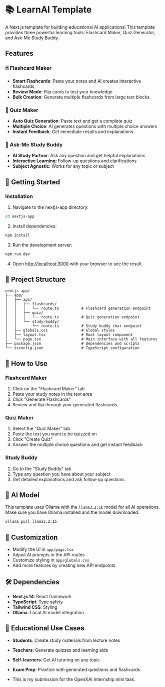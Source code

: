 # 📚 LearnAI Template

A Next.js template for building educational AI applications! This template provides three powerful learning tools: Flashcard Maker, Quiz Generator, and Ask-Me Study Buddy.

## Features

### 🃏 Flashcard Maker
- **Smart Flashcards**: Paste your notes and AI creates interactive flashcards
- **Review Mode**: Flip cards to test your knowledge
- **Bulk Creation**: Generate multiple flashcards from large text blocks

### 📝 Quiz Maker  
- **Auto Quiz Generation**: Paste text and get a complete quiz
- **Multiple Choice**: AI generates questions with multiple choice answers
- **Instant Feedback**: Get immediate results and explanations

### 🤖 Ask-Me Study Buddy
- **AI Study Partner**: Ask any question and get helpful explanations
- **Interactive Learning**: Follow-up questions and clarifications
- **Subject Agnostic**: Works for any topic or subject

## 🚀 Getting Started

### Installation

1. Navigate to the nextjs-app directory:
```bash
cd nextjs-app
```

2. Install dependencies:
```bash
npm install
```

3. Run the development server:
```bash
npm run dev
```

4. Open [http://localhost:3000](http://localhost:3000) with your browser to see the result.

## 📁 Project Structure

```
nextjs-app/
├── app/
│   ├── api/
│   │   ├── flashcards/
│   │   │   └── route.ts          # Flashcard generation endpoint
│   │   ├── quiz/
│   │   │   └── route.ts          # Quiz generation endpoint
│   │   └── study-buddy/
│   │       └── route.ts          # Study buddy chat endpoint
│   ├── globals.css               # Global styles
│   ├── layout.tsx                # Root layout component
│   └── page.tsx                  # Main interface with all features
├── package.json                  # Dependencies and scripts
└── tsconfig.json                 # TypeScript configuration
```

## 🎯 How to Use

### Flashcard Maker
1. Click on the "Flashcard Maker" tab
2. Paste your study notes in the text area
3. Click "Generate Flashcards" 
4. Review and flip through your generated flashcards

### Quiz Maker
1. Select the "Quiz Maker" tab
2. Paste the text you want to be quizzed on
3. Click "Create Quiz"
4. Answer the multiple choice questions and get instant feedback

### Study Buddy
1. Go to the "Study Buddy" tab
2. Type any question you have about your subject
3. Get detailed explanations and ask follow-up questions

## 🤖 AI Model

This template uses Ollama with the `llama3.2:1b` model for all AI operations. Make sure you have Ollama installed and the model downloaded:

```bash
ollama pull llama3.2:1b
```

## 🎨 Customization

- Modify the UI in `app/page.tsx`
- Adjust AI prompts in the API routes
- Customize styling in `app/globals.css`
- Add more features by creating new API endpoints

## 🛠 Dependencies

- **Next.js 14**: React framework
- **TypeScript**: Type safety
- **Tailwind CSS**: Styling
- **Ollama**: Local AI model integration

## 📖 Educational Use Cases

- **Students**: Create study materials from lecture notes
- **Teachers**: Generate quizzes and learning aids
- **Self-learners**: Get AI tutoring on any topic
- **Exam Prep**: Practice with generated questions and flashcards

- This is my submission for the OpenXAI Internship mini task.

